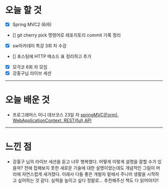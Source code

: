 # 오늘 할 것

- [x] Spring MVC2 (6/6)
- [] git cherry pick 명령어로 레포지토리 commit 기록 정리 
- [x] sw아카데미 특강 3회 차 수강
- [] 포스팅에 HTTP 메소드 표 정리하고 추가 
- [x] 모각코 6회 차 모임
- [x] 강홍구님 라이브 세션
---

# 오늘 배운 것


- 프로그래머스 미니 데브코스 23일 차 [springMVC(Form), WebApplicationContext, REST(ful) API](https://github.com/suran-kim/cnu_backend_TIL/blob/6a0e819aff03d3d6440422e3097a19d572565b36/Study/Spring/%5BSpring%20Boot%5D%20Spring%20MVC2.md)

---

# 느낀 점

-  강홍구 님의 라이브 세션을 듣고 너무 행복했다.
어떻게 이렇게 설명을 잘할 수가 있을까?
전에 접해보지 못한 새로운 기술에 대한 설명이었는데도 
개념적인 그림이 머리에 자연스럽게 새겨졌다. 
이래서 다들 좋은 개발자 밑에서 주니어 생활을 시작하고 싶어하는 것 같다.
실력을 높이고 싶다 정말로... 추천해주신 책도 다 읽어야지!!


<br/>